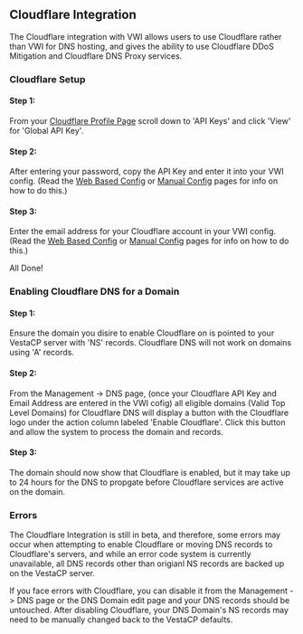## Cloudflare Integration

The Cloudflare integration with VWI allows users to use Cloudflare rather than VWI for DNS hosting, and gives the ability to use Cloudflare DDoS Mitigation and Cloudflare DNS Proxy services.

### Cloudflare Setup

#### Step 1:
From your [Cloudflare Profile Page](https://dash.cloudflare.com/profile) scroll down to 'API Keys' and click 'View' for 'Global API Key'.

#### Step 2:
After entering your password, copy the API Key and enter it into your VWI config. (Read the [Web Based Config](web-config#optional-integrations) or [Manual Config](manual-config#integrations) pages for info on how to do this.)

#### Step 3:
Enter the email address for your Cloudflare account in your VWI config. (Read the [Web Based Config](web-config#optional-integrations) or [Manual Config](manual-config#integrations) pages for info on how to do this.)

All Done!

### Enabling Cloudflare DNS for a Domain

#### Step 1:
Ensure the domain you disire to enable Cloudflare on is pointed to your VestaCP server with 'NS' records. Cloudflare DNS will not work on domains using 'A' records.

#### Step 2: 
From the Management -> DNS page, (once your Cloudflare API Key and Email Address are entered in the VWI cofig) all eligible domains (Valid Top Level Domains) for Cloudflare DNS will display a button with the Cloudflare logo under the action column labeled 'Enable Cloudflare'. Click this button and allow the system to process the domain and records.

#### Step 3:
The domain should now show that Cloudflare is enabled, but it may take up to 24 hours for the DNS to propgate before Cloudflare services are active on the domain.

### Errors

The Cloudflare Integration is still in beta, and therefore, some errors may occur when attempting to enable Cloudflare or moving DNS records to Cloudflare's servers, and while an error code system is currently unavailable, all DNS records other than origianl NS records are backed up on the VestaCP server.

If you face errors with Cloudflare, you can disable it from the Management -> DNS page or the DNS Domain edit page and your DNS records should be untouched. After disabling Cloudflare, your DNS Domain's NS records may need to be manually changed back to the VestaCP defaults.